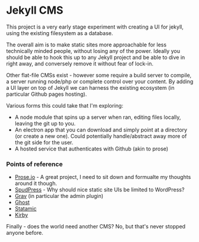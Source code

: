 # Jekyll CMS

This project is a very early stage experiment with creating a UI for jekyll, using the existing filesystem as a database.

The overall aim is to make static sites more approachable for less technically minded people, without losing any of the power. Ideally you should be able to hook this up to any Jekyll project and be able to dive in right away, and conversely remove it without fear of lock-in.

Other flat-file CMSs exist - however some require a build server to compile, a server running node/php or complete control over your content. By adding a UI layer on top of Jekyll we can harness the existing ecosystem (in particular Github pages hosting).


Various forms this could take that I'm exploring:  
  - A node module that spins up a server when ran, editing files locally, leaving the git up to you.  
  - An electron app that you can download and simply point at a directory (or create a new one). Could potentially handle/abstract away more of the git side for the user.  
  - A hosted service that authenticates with Github (akin to prose)  


### Points of reference
  - [Prose.io](http://prose.io) - A great project, I need to sit down and formualte my thoughts around it though.
  - [SpudPress](https://spudpress.com/) - Why should nice static site UIs be limited to WordPress?
  - [Grav](https://getgrav.org) (in particular the admin plugin)
  - [Ghost](https://ghost.org/)
  - [Statamic](https://statamic.com/)
  - [Kirby](https://getkirby.com/)


Finally - does the world need another CMS? No, but that's never stopped anyone before.
